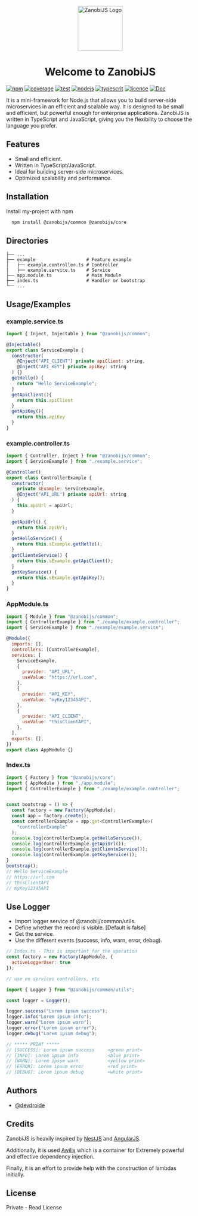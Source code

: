 <p align="center">
  <a href="https://zanobijs.vercel.app/" target="blank"><img src="https://zanobijs.vercel.app/_astro/ZanobiHero.__7I9OCQ_ZkaY1J.webp" width="120" alt="ZanobiJS Logo" /></a>
</p>

<H1 align="center">Welcome to ZanobiJS</H1>

[![npm](https://img.shields.io/badge/npm-v1.0.0-darkorange.svg)](https://www.npmjs.com/package/@zanobijs/cli)
[![coverage](https://img.shields.io/badge/coverage-98-green.svg)](https://mochajs.org/)
[![test](https://img.shields.io/badge/test-mocha-CC0000.svg)](https://mochajs.org/)
[![nodejs](https://img.shields.io/badge/nodejs->=16.0.0-darkgreen.svg)](https://nodejs.org)
[![typescrit](https://img.shields.io/badge/TS->=5.2.2-darkblue.svg)](https://www.typescriptlang.org/)
[![licence](https://img.shields.io/badge/licence-MIT-purple.svg)](https://en.wikipedia.org/wiki/MIT_License)
[![Doc](https://img.shields.io/badge/ZNB-Documentation-blue.svg)](https://zanobijs.vercel.app/)

It is a mini-framework for Node.js that allows you to build server-side microservices in an efficient and scalable way. It is designed to be small and efficient, but powerful enough for enterprise applications. ZanobiJS is written in TypeScript and JavaScript, giving you the flexibility to choose the language you prefer.
## Features

- Small and efficient.
- Written in TypeScript/JavaScript.
- Ideal for building server-side microservices.
- Optimized scalability and performance.


## Installation

Install my-project with npm

```bash
  npm install @zanobijs/common @zanobijs/core
```
    
## Directories

    ├── ...
    ├── example                   # Feature example
    │   ├── example.controller.ts # Controller
    |   ├── example.service.ts    # Service
    ├── app.module.ts             # Main Module
    ├── index.ts                  # Handler or bootstrap
    └── ...
## Usage/Examples

### example.service.ts

```javascript
import { Inject, Injectable } from "@zanobijs/common";

@Injectable()
export class ServiceExample {
  constructor(
    @Inject("API_CLIENT") private apiClient: string,
    @Inject("API_KEY") private apiKey: string
  ) {}
  getHello() {
    return "Hello ServiceExample";
  }
  getApiClient(){
    return this.apiClient
  }
  getApiKey(){
    return this.apiKey
  }
}

```
### example.controller.ts

```javascript
import { Controller, Inject } from "@zanobijs/common";
import { ServiceExample } from "./example.service";

@Controller()
export class ControllerExample {
  constructor(
    private sExample: ServiceExample,
    @Inject("API_URL") private apiUrl: string
  ) {
    this.apiUrl = apiUrl;
  }

  getApiUrl() {
    return this.apiUrl;
  }
  getHelloService() {
    return this.sExample.getHello();
  }
  getClienteService() {
    return this.sExample.getApiClient();
  }
  getKeyService() {
    return this.sExample.getApiKey();
  }
}
```
### AppModule.ts

```javascript
import { Module } from "@zanobijs/common";
import { ControllerExample } from "./example/example.controller";
import { ServiceExample } from "./example/example.service";

@Module({
  imports: [],
  controllers: [ControllerExample],
  services: [
    ServiceExample,
    {
      provider: "API_URL",
      useValue: "https://url.com",
    },
    {
      provider: "API_KEY",
      useValue: "myKey12345API",
    },
    {
      provider: "API_CLIENT",
      useValue: "thisClientAPI",
    },
  ],
  exports: [],
})
export class AppModule {}

```

### Index.ts

```javascript
import { Factory } from "@zanobijs/core";
import { AppModule } from "./app.module";
import { ControllerExample } from "./example/example.controller";


const bootstrap = () => {
  const factory = new Factory(AppModule);
  const app = factory.create();
  const controllerExample = app.get<ControllerExample>(
    "controllerExample"
  );
  console.log(controllerExample.getHelloService());
  console.log(controllerExample.getApiUrl());
  console.log(controllerExample.getClienteService());
  console.log(controllerExample.getKeyService());
}
bootstrap();
// Hello ServiceExample
// https://url.com
// thisClientAPI
// myKey12345API
```
## Use Logger

- Import logger service of @zanobij/common/utils.
- Define whether the record is visible. [Default is false]
- Get the service.
- Use the different events (success, info, warn, error, debug).

```javascript
// Index.ts - This is important for the operation
const factory = new Factory(AppModule, {
  activeLoggerUser: true
});

// use en services controllers, etc

import { Logger } from "@zanobijs/common/utils";

const logger = Logger();

logger.success("Lorem ipsum success");
logger.info("Lorem ipsum info");
logger.warn("Lorem ipsum warn");
logger.error("Lorem ipsum error");
logger.debug("Lorem ipsum debug");

// ***** PRINT *****
// [SUCCESS]: Lorem ipsum success     <green print>
// [INFO]: Lorem ipsum info           <blue print>
// [WARN]: Lorem ipsum warn           <yellow print>
// [ERROR]: Lorem ipsum error         <red print>
// [DEBUG]: Lorem ipsum debug         <white print>

```
## Authors

- [@devdroide](https://www.github.com/devdroide)


## Credits

ZanobiJS is heavily inspired by [NestJS](https://nestjs.com/) and [AngularJS](https://angularjs.org/).

Additionally, it is used [Awilix](https://github.com/jeffijoe/awilix#readme) which is a container for Extremely powerful and effective dependency injection.

Finally, it is an effort to provide help with the construction of lambdas initially.
## License

Private - Read License
